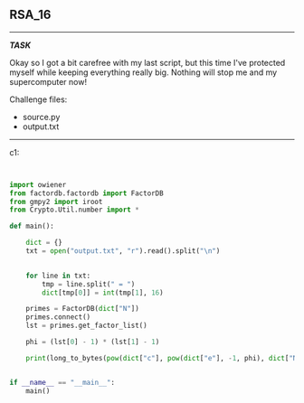 
## RSA_16

---

**_TASK_**

Okay so I got a bit carefree with my last script, but this time I've protected myself while keeping everything really big. Nothing will stop me and my supercomputer now!

Challenge files:
  - source.py
  - output.txt

---

c1:
```python


import owiener
from factordb.factordb import FactorDB
from gmpy2 import iroot
from Crypto.Util.number import *

def main():

    dict = {}
    txt = open("output.txt", "r").read().split("\n")

    
    for line in txt:
        tmp = line.split(" = ")
        dict[tmp[0]] = int(tmp[1], 16)

    primes = FactorDB(dict["N"])
    primes.connect()
    lst = primes.get_factor_list()

    phi = (lst[0] - 1) * (lst[1] - 1)

    print(long_to_bytes(pow(dict["c"], pow(dict["e"], -1, phi), dict["N"])).decode())


if __name__ == "__main__":
    main()



```


```python



```



